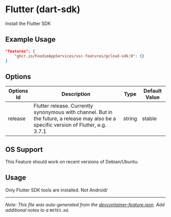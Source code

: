 
# Flutter (dart-sdk)

Install the Flutter SDK

## Example Usage

```json
"features": {
    "ghcr.io/FoodieAppServices/vsc-features/gcloud-sdk:0": {}
}
```

## Options

| Options Id | Description | Type | Default Value |
|-----|-----|-----|-----|
| release | Flutter release. Currently synonymous with channel. But in the future, a release may also be a specific version of Flutter, e.g. 3.7.1 | string | stable |

## OS Support 
This Feature should work on recent versions of Debian/Ubuntu.

## Usage

Only Flutter SDK tools are installed. Not Android/

<!-- MARKDOWN-AUTO-DOCS:START(CODE:src=./examples/extensions/devcontainer.json) -->
<!-- MARKDOWN-AUTO-DOCS:START -->

---

_Note: This file was auto-generated from the [devcontainer-feature.json](https://github.com/FoodieAppServices/vsc-features/blob/main/src/dart-sdk/devcontainer-feature.json).  Add additional notes to a `NOTES.md`._
